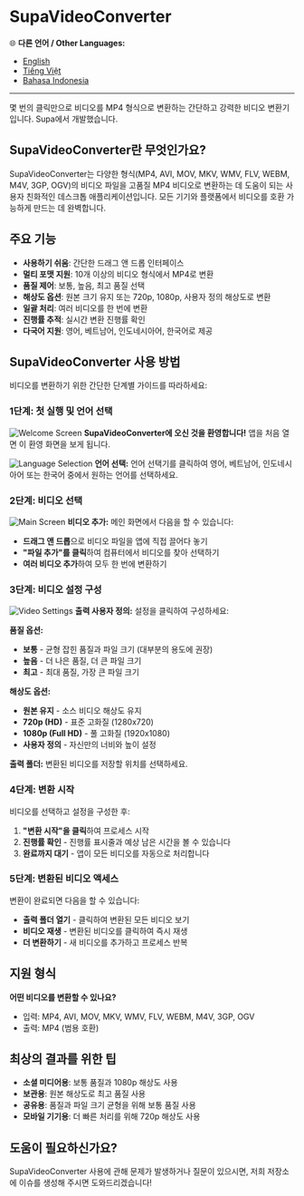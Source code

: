 # SupaVideoConverter

🌐 **다른 언어 / Other Languages:**
- [English](README.md)
- [Tiếng Việt](README-vi.md)
- [Bahasa Indonesia](README-id.md)

---

몇 번의 클릭만으로 비디오를 MP4 형식으로 변환하는 간단하고 강력한 비디오 변환기입니다. Supa에서 개발했습니다.

## SupaVideoConverter란 무엇인가요?

SupaVideoConverter는 다양한 형식(MP4, AVI, MOV, MKV, WMV, FLV, WEBM, M4V, 3GP, OGV)의 비디오 파일을 고품질 MP4 비디오로 변환하는 데 도움이 되는 사용자 친화적인 데스크톱 애플리케이션입니다. 모든 기기와 플랫폼에서 비디오를 호환 가능하게 만드는 데 완벽합니다.

## 주요 기능

- **사용하기 쉬움**: 간단한 드래그 앤 드롭 인터페이스
- **멀티 포맷 지원**: 10개 이상의 비디오 형식에서 MP4로 변환
- **품질 제어**: 보통, 높음, 최고 품질 선택
- **해상도 옵션**: 원본 크기 유지 또는 720p, 1080p, 사용자 정의 해상도로 변환
- **일괄 처리**: 여러 비디오를 한 번에 변환
- **진행률 추적**: 실시간 변환 진행률 확인
- **다국어 지원**: 영어, 베트남어, 인도네시아어, 한국어로 제공

## SupaVideoConverter 사용 방법

비디오를 변환하기 위한 간단한 단계별 가이드를 따라하세요:

### 1단계: 첫 실행 및 언어 선택
![Welcome Screen](screenshots/screenshot-01-welcome.png)
**SupaVideoConverter에 오신 것을 환영합니다!** 앱을 처음 열면 이 환영 화면을 보게 됩니다.

![Language Selection](screenshots/screenshot-03-language-select.png)
**언어 선택:** 언어 선택기를 클릭하여 영어, 베트남어, 인도네시아어 또는 한국어 중에서 원하는 언어를 선택하세요.

### 2단계: 비디오 선택
![Main Screen](screenshots/screenshot-02-main-screen.png)
**비디오 추가:** 메인 화면에서 다음을 할 수 있습니다:
- **드래그 앤 드롭**으로 비디오 파일을 앱에 직접 끌어다 놓기
- **"파일 추가"를 클릭**하여 컴퓨터에서 비디오를 찾아 선택하기
- **여러 비디오 추가**하여 모두 한 번에 변환하기

### 3단계: 비디오 설정 구성
![Video Settings](screenshots/screenshot-04-video-settings.png)
**출력 사용자 정의:** 설정을 클릭하여 구성하세요:

**품질 옵션:**
- **보통** - 균형 잡힌 품질과 파일 크기 (대부분의 용도에 권장)
- **높음** - 더 나은 품질, 더 큰 파일 크기
- **최고** - 최대 품질, 가장 큰 파일 크기

**해상도 옵션:**
- **원본 유지** - 소스 비디오 해상도 유지
- **720p (HD)** - 표준 고화질 (1280x720)
- **1080p (Full HD)** - 풀 고화질 (1920x1080)
- **사용자 정의** - 자신만의 너비와 높이 설정

**출력 폴더:** 변환된 비디오를 저장할 위치를 선택하세요.

### 4단계: 변환 시작
비디오를 선택하고 설정을 구성한 후:
1. **"변환 시작"을 클릭**하여 프로세스 시작
2. **진행률 확인** - 진행률 표시줄과 예상 남은 시간을 볼 수 있습니다
3. **완료까지 대기** - 앱이 모든 비디오를 자동으로 처리합니다

### 5단계: 변환된 비디오 액세스
변환이 완료되면 다음을 할 수 있습니다:
- **출력 폴더 열기** - 클릭하여 변환된 모든 비디오 보기
- **비디오 재생** - 변환된 비디오를 클릭하여 즉시 재생
- **더 변환하기** - 새 비디오를 추가하고 프로세스 반복

## 지원 형식

**어떤 비디오를 변환할 수 있나요?**
- 입력: MP4, AVI, MOV, MKV, WMV, FLV, WEBM, M4V, 3GP, OGV
- 출력: MP4 (범용 호환)

## 최상의 결과를 위한 팁

- **소셜 미디어용**: 보통 품질과 1080p 해상도 사용
- **보관용**: 원본 해상도로 최고 품질 사용
- **공유용**: 품질과 파일 크기 균형을 위해 보통 품질 사용
- **모바일 기기용**: 더 빠른 처리를 위해 720p 해상도 사용

## 도움이 필요하신가요?

SupaVideoConverter 사용에 관해 문제가 발생하거나 질문이 있으시면, 저희 저장소에 이슈를 생성해 주시면 도와드리겠습니다!
